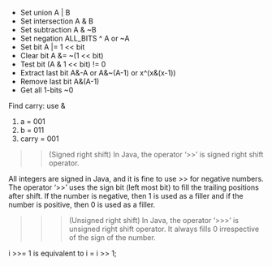 * Set union A | B
* Set intersection A & B
* Set subtraction A & ~B
* Set negation ALL_BITS ^ A or ~A
* Set bit A |= 1 << bit
* Clear bit A &= ~(1 << bit)
* Test bit (A & 1 << bit) != 0
* Extract last bit A&-A or A&~(A-1) or x^(x&(x-1))
* Remove last bit A&(A-1)
* Get all 1-bits ~0

Find carry: use &
1. a =      001
2. b =      011
3. carry =  001 


>> (Signed right shift) In Java, the operator ‘>>’ is signed right shift operator. 

All integers are signed in Java, and it is fine to use >> for negative numbers. The operator ‘>>’ uses the sign bit (left most bit) to fill the trailing positions after shift. If the number is negative, then 1 is used as a filler and if the number is positive, then 0 is used as a filler.

>>> (Unsigned right shift) In Java, the operator ‘>>>’ is unsigned right shift operator. It always fills 0 irrespective of the sign of the number.

i >>= 1 is equivalent to i = i >> 1;

